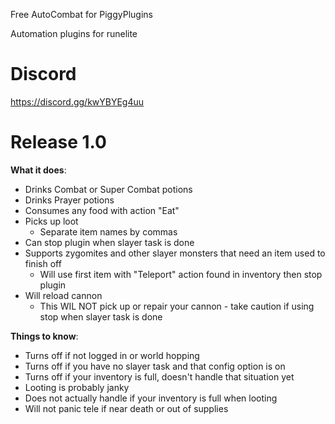 Free AutoCombat for PiggyPlugins

Automation plugins for runelite

# Discord
https://discord.gg/kwYBYEg4uu

# Release 1.0

**What it does**:
- Drinks Combat or Super Combat potions
- Drinks Prayer potions
- Consumes any food with action "Eat"
- Picks up loot
  - Separate item names by commas
- Can stop plugin when slayer task is done
- Supports zygomites and other slayer monsters that need an item used to finish off
  - Will use first item with "Teleport" action found in inventory then stop plugin
- Will reload cannon
  - This WIL NOT pick up or repair your cannon - take caution if using stop when slayer task is done


**Things to know**:
- Turns off if not logged in or world hopping
- Turns off if you have no slayer task and that config option is on
- Turns off if your inventory is full, doesn't handle that situation yet
- Looting is probably janky
- Does not actually handle if your inventory is full when looting
- Will not panic tele if near death or out of supplies